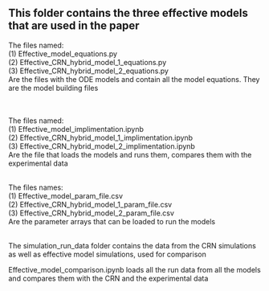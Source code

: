 ## This folder contains the three effective models that are used in the paper 
The files named: <br>
(1) Effective_model_equations.py  <br>
(2) Effective_CRN_hybrid_model_1_equations.py  <br>
(3) Effective_CRN_hybrid_model_2_equations.py  <br>
Are the files with the ODE models and contain all the model equations. They are the model building files  <br>  <br>  <br>

The files named:  <br>
(1) Effective_model_implimentation.ipynb  <br>
(2) Effective_CRN_hybrid_model_1_implimentation.ipynb  <br>
(3) Effective_CRN_hybrid_model_2_implimentation.ipynb  <br>
Are the file that loads the models and runs them, compares them with the experimental data  <br>  <br>

The files names:  <br>
(1) Effective_model_param_file.csv  <br>
(2) Effective_CRN_hybrid_model_1_param_file.csv  <br>
(3) Effective_CRN_hybrid_model_2_param_file.csv  <br>
Are the parameter arrays that can be loaded to run the models  <br>  <br>

The simulation_run_data folder contains the data from the CRN simulations as well as effective model simulations, used for comparison

Effective_model_comparison.ipynb loads all the run data from all the models and compares them with the CRN and the experimental data
